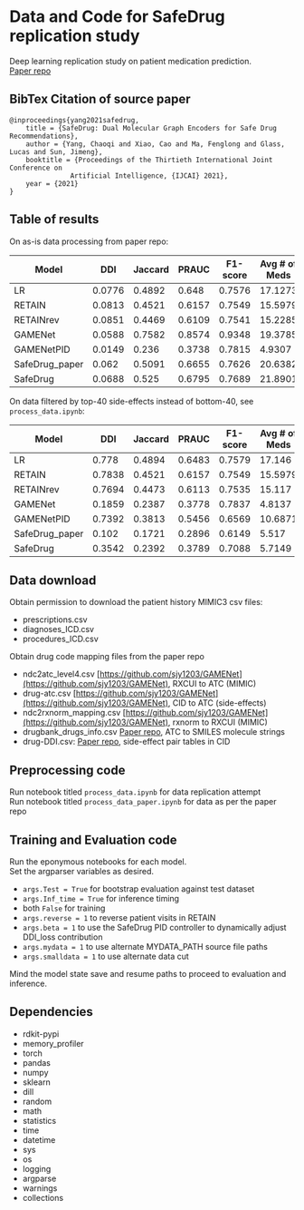 # Data and Code for SafeDrug replication study
Deep learning replication study on patient medication prediction.  
[Paper repo](https://github.com/ycq091044/SafeDrug)


BibTex Citation of source paper
---
```
@inproceedings{yang2021safedrug,
    title = {SafeDrug: Dual Molecular Graph Encoders for Safe Drug Recommendations},
    author = {Yang, Chaoqi and Xiao, Cao and Ma, Fenglong and Glass, Lucas and Sun, Jimeng},
    booktitle = {Proceedings of the Thirtieth International Joint Conference on
               Artificial Intelligence, {IJCAI} 2021},
    year = {2021}
}
```
Table of results
---
On as-is data processing from paper repo:  

| Model         | DDI    | Jaccard | PRAUC  |       F1-score | Avg # of Meds |
|---------------|--------|---------|--------|----------------|---------------|
| LR            | 0.0776 | 0.4892  | 0.648  | 0.7576         | 17.1273       |
| RETAIN        | 0.0813 | 0.4521  | 0.6157 | 0.7549         | 15.5979       |
| RETAINrev     | 0.0851 | 0.4469  | 0.6109 | 0.7541         | 15.2285       |
| GAMENet       | 0.0588 | 0.7582  | 0.8574 | 0.9348         | 19.3785       |
| GAMENetPID    | 0.0149 | 0.236   | 0.3738 | 0.7815         | 4.9307        |
| SafeDrug_paper| 0.062  | 0.5091  | 0.6655 | 0.7626         | 20.6382       |
| SafeDrug      | 0.0688 | 0.525   | 0.6795 | 0.7689         | 21.8901       |


On data filtered by top-40 side-effects instead of bottom-40, see `process_data.ipynb`:

| Model         | DDI    | Jaccard | PRAUC  |       F1-score | Avg # of Meds |
|---------------|--------|---------|--------|----------------|---------------|
| LR            | 0.778  | 0.4894  | 0.6483 | 0.7579         | 17.146        |
| RETAIN        | 0.7838 | 0.4521  | 0.6157 | 0.7549         | 15.5979       |
| RETAINrev     | 0.7694 | 0.4473  | 0.6113 | 0.7535         | 15.117        |
| GAMENet       | 0.1859 | 0.2387  | 0.3778 | 0.7837         | 4.8137        |
| GAMENetPID    | 0.7392 | 0.3813  | 0.5456 | 0.6569         | 10.6871       |
| SafeDrug_paper| 0.102  | 0.1721  | 0.2896 | 0.6149         | 5.517         |
| SafeDrug      | 0.3542 | 0.2392  | 0.3789 | 0.7088         | 5.7149        |


Data download
---
Obtain permission to download the patient history MIMIC3 csv files:
- prescriptions.csv
- diagnoses_ICD.csv
- procedures_ICD.csv

Obtain drug code mapping files from the paper repo
- ndc2atc_level4.csv [https://github.com/sjy1203/GAMENet](https://github.com/sjy1203/GAMENet), RXCUI to ATC (MIMIC)
- drug-atc.csv [https://github.com/sjy1203/GAMENet](https://github.com/sjy1203/GAMENet), CID to ATC (side-effects)
- ndc2rxnorm_mapping.csv [https://github.com/sjy1203/GAMENet](https://github.com/sjy1203/GAMENet), rxnorm to RXCUI (MIMIC)
- drugbank_drugs_info.csv [Paper repo](https://github.com/ycq091044/SafeDrug), ATC to SMILES molecule strings
- drug-DDI.csv: [Paper repo](https://github.com/ycq091044/SafeDrug), side-effect pair tables in CID

Preprocessing code
---
Run notebook titled `process_data.ipynb` for data replication attempt  
Run notebook titled `process_data_paper.ipynb` for data as per the paper repo

Training and Evaluation code
---
Run the eponymous notebooks for each model.  
Set the argparser variables as desired.
- `args.Test = True` for bootstrap evaluation against test dataset
- `args.Inf_time = True` for inference timing
- both `False` for training
- `args.reverse = 1` to reverse patient visits in RETAIN
- `args.beta = 1` to use the SafeDrug PID controller to dynamically adjust DDI_loss contribution
- `args.mydata = 1` to use alternate MYDATA_PATH source file paths
- `args.smalldata = 1` to use alternate data cut

Mind the model state save and resume paths to proceed to evaluation and inference.

Dependencies
---
- rdkit-pypi
- memory_profiler
- torch
- pandas
- numpy
- sklearn
- dill
- random
- math
- statistics
- time
- datetime
- sys
- os
- logging
- argparse
- warnings
- collections
